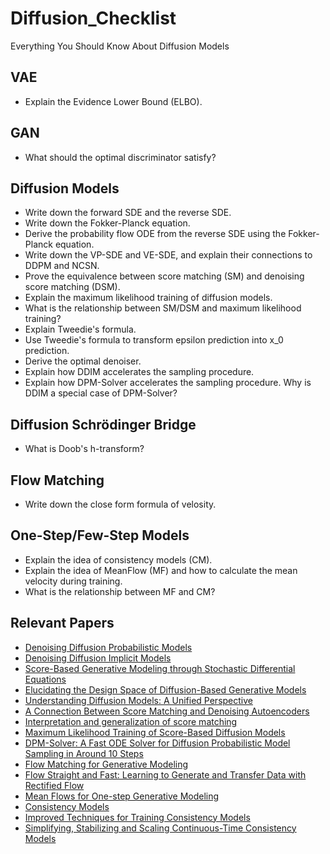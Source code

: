 # Diffusion_Checklist
Everything You Should Know About Diffusion Models

## VAE
- Explain the Evidence Lower Bound (ELBO).

## GAN
- What should the optimal discriminator satisfy?

## Diffusion Models
- Write down the forward SDE and the reverse SDE.
- Write down the Fokker-Planck equation.
- Derive the probability flow ODE from the reverse SDE using the Fokker-Planck equation.
- Write down the VP-SDE and VE-SDE, and explain their connections to DDPM and NCSN.
- Prove the equivalence between score matching (SM) and denoising score matching (DSM).
- Explain the maximum likelihood training of diffusion models.
- What is the relationship between SM/DSM and maximum likelihood training?
- Explain Tweedie's formula.
- Use Tweedie's formula to transform epsilon prediction into x_0 prediction.
- Derive the optimal denoiser.
- Explain how DDIM accelerates the sampling procedure.
- Explain how DPM-Solver accelerates the sampling procedure. Why is DDIM a special case of DPM-Solver?

## Diffusion Schrödinger Bridge
- What is Doob's h-transform?

## Flow Matching
- Write down the close form formula of velosity.

## One-Step/Few-Step Models
- Explain the idea of consistency models (CM).
- Explain the idea of MeanFlow (MF) and how to calculate the mean velocity during training.
- What is the relationship between MF and CM?

## Relevant Papers
- [Denoising Diffusion Probabilistic Models](https://arxiv.org/abs/2006.11239)
- [Denoising Diffusion Implicit Models](https://arxiv.org/abs/2010.02502)
- [Score-Based Generative Modeling through Stochastic Differential Equations](https://arxiv.org/abs/2011.13456)
- [Elucidating the Design Space of Diffusion-Based Generative Models](https://arxiv.org/abs/2206.00364)
- [Understanding Diffusion Models: A Unified Perspective](https://arxiv.org/abs/2208.11970)
- [A Connection Between Score Matching and Denoising Autoencoders](https://ieeexplore.ieee.org/abstract/document/6795935)
- [Interpretation and generalization of score matching](https://arxiv.org/pdf/1205.2629)
- [Maximum Likelihood Training of Score-Based Diffusion Models](https://arxiv.org/abs/2101.09258)
- [DPM-Solver: A Fast ODE Solver for Diffusion Probabilistic Model Sampling in Around 10 Steps](https://arxiv.org/abs/2206.00927)
- [Flow Matching for Generative Modeling](https://arxiv.org/abs/2210.02747)
- [Flow Straight and Fast: Learning to Generate and Transfer Data with Rectified Flow](https://arxiv.org/abs/2209.03003)
- [Mean Flows for One-step Generative Modeling](https://arxiv.org/abs/2505.13447)
- [Consistency Models](https://arxiv.org/abs/2303.01469)
- [Improved Techniques for Training Consistency Models](https://arxiv.org/abs/2310.14189)
- [Simplifying, Stabilizing and Scaling Continuous-Time Consistency Models](https://arxiv.org/abs/2410.11081)

